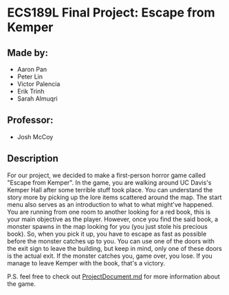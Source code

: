 # ECS189L Final Project: Escape from Kemper  #

## Made by: ##
- Aaron Pan
- Peter Lin
- Victor Palencia
- Erik Trinh
- Sarah Almuqri
 
## Professor: ##
- Josh McCoy

## Description ##

For our project, we decided to make a first-person horror game called "Escape from Kemper".
In the game, you are walking around UC Davis's Kemper Hall after some terrible stuff took place. You can understand the story more by picking up the lore items scattered around the map. The start menu also serves as an introduction to what to what might've happened.
You are running from one room to another looking for a red book, this is your main objective as the player. However, once you find the said book, a monster spawns in the map looking for you (you just stole his precious book). So, when you pick it up, you have to escape as fast as possible before the monster catches up to you.
You can use one of the doors with the exit sign to leave the building, but keep in mind, only one of these doors is the actual exit.
If the monster catches you, game over, you lose.
If you manage to leave Kemper with the book, that's a victory.

P.S. feel free to check out [ProjectDocument.md](https://github.com/Panlord/game-power-down/blob/aa3f41c54b6c0f3c9a3aff1fea39c38ba7c8a5b2/ProjectDocument.md) for more information about the game.
